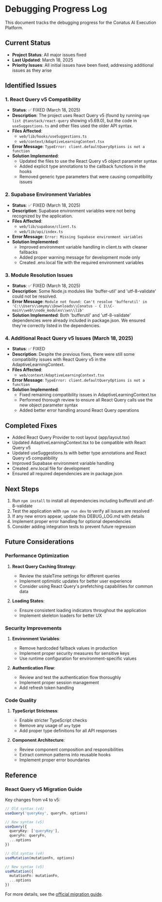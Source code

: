 # Debugging Progress Log

This document tracks the debugging progress for the Conatus AI Execution Platform.

## Current Status

- **Project Status**: All major issues fixed
- **Last Updated**: March 18, 2025
- **Priority Issues**: All initial issues have been fixed, addressing additional issues as they arise

## Identified Issues

### 1. React Query v5 Compatibility

- **Status**: ✅ FIXED (March 18, 2025)
- **Description**: The project uses React Query v5 (found by running `npm list @tanstack/react-query` showing v5.69.0), but the code in `useSuggestions.ts` and other files used the older API syntax.
- **Files Affected**: 
  - `web/lib/hooks/useSuggestions.ts`
  - `web/context/AdaptiveLearningContext.tsx`
- **Error Message**: `TypeError: client.defaultQueryOptions is not a function`
- **Solution Implemented**: 
  - Updated the files to use the React Query v5 object parameter syntax
  - Added explicit type annotations to the callback functions in the hooks
  - Removed generic type parameters that were causing compatibility issues

### 2. Supabase Environment Variables

- **Status**: ✅ FIXED (March 18, 2025)
- **Description**: Supabase environment variables were not being recognized by the application.
- **Files Affected**:
  - `web/lib/supabase/client.ts`
  - `web/lib/api/index.ts`
- **Error Message**: `Error: Missing Supabase environment variables`
- **Solution Implemented**: 
  - Improved environment variable handling in client.ts with cleaner fallbacks
  - Added proper warning message for development mode only
  - Created .env.local file with the required environment variables

### 3. Module Resolution Issues

- **Status**: ✅ FIXED (March 18, 2025)
- **Description**: Some Node.js modules like 'buffer-util' and 'utf-8-validate' could not be resolved.
- **Error Message**: `Module not found: Can't resolve 'bufferutil' in 'C:\\Users\\omymy\\Downloads\\Conatus - C 1\\C-main\\web\\node_modules\\ws\\lib'`
- **Solution Implemented**: Both 'bufferutil' and 'utf-8-validate' dependencies were already included in package.json. We ensured they're correctly listed in the dependencies.

### 4. Additional React Query v5 Issues (March 18, 2025)

- **Status**: ✅ FIXED
- **Description**: Despite the previous fixes, there were still some compatibility issues with React Query v5 in the AdaptiveLearningContext.
- **Files Affected**:
  - `web/context/AdaptiveLearningContext.tsx`
- **Error Message**: `TypeError: client.defaultQueryOptions is not a function`
- **Solution Implemented**:
  - Fixed remaining compatibility issues in AdaptiveLearningContext.tsx
  - Performed thorough review to ensure all React Query calls use the new object parameter syntax
  - Added better error handling around React Query operations

## Completed Fixes

- Added React Query Provider to root layout (app/layout.tsx)
- Updated AdaptiveLearningContext.tsx to be compatible with React Query v5 
- Updated useSuggestions.ts with better type annotations and React Query v5 compatibility
- Improved Supabase environment variable handling
- Created .env.local file for development
- Ensured all required dependencies are in package.json

## Next Steps

1. Run `npm install` to install all dependencies including bufferutil and utf-8-validate
2. Test the application with `npm run dev` to verify all issues are resolved
3. If any new errors appear, update this DEBUG_LOG.md with details
4. Implement proper error handling for optional dependencies
5. Consider adding integration tests to prevent future regression

## Future Considerations

### Performance Optimization

1. **React Query Caching Strategy**:
   - Review the staleTime settings for different queries
   - Implement optimistic updates for better user experience
   - Consider using React Query's prefetching capabilities for common data

2. **Loading States**:
   - Ensure consistent loading indicators throughout the application
   - Implement skeleton loaders for better UX

### Security Improvements

1. **Environment Variables**:
   - Remove hardcoded fallback values in production
   - Implement proper security measures for sensitive keys
   - Use runtime configuration for environment-specific values

2. **Authentication Flow**:
   - Review and test the authentication flow thoroughly
   - Implement proper session management
   - Add refresh token handling

### Code Quality

1. **TypeScript Strictness**:
   - Enable stricter TypeScript checks
   - Remove any usage of `any` type
   - Add proper type definitions for all API responses

2. **Component Architecture**:
   - Review component composition and responsibilities
   - Extract common patterns into reusable hooks
   - Implement proper error boundaries

## Reference

### React Query v5 Migration Guide

Key changes from v4 to v5:

```typescript
// Old syntax (v4)
useQuery('queryKey', queryFn, options)

// New syntax (v5)
useQuery({
  queryKey: ['queryKey'],
  queryFn: queryFn,
  ...options
})

// Old syntax (v4)
useMutation(mutationFn, options)

// New syntax (v5)
useMutation({
  mutationFn: mutationFn,
  ...options
})
```

For more details, see the [official migration guide](https://tanstack.com/query/v5/docs/react/guides/migrating-to-v5).
